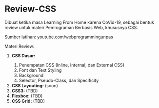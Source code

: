 # Review-CSS
 Dibuat ketika masa Learning From Home karena CoVid-19, sebagai bentuk review untuk materi Pemrograman Berbasis Web, khususnya CSS.
 
 Sumber latihan: youtube.com/webprogrammingunpas
 
 Materi Review:
 <ol>
	<li><strong>CSS Dasar:</strong></li>
	<ol>
		<li>Penempatan CSS (Inline, Internal, dan External CSS)</li>
		<li>Font dan Text Styling</li>
		<li>Background</li>
		<li>Selector, Pseudo-Class, dan Specificity</li>
	</ol>
	<li><strong>CSS Layouting:</strong> (soon)</li>
	<li><strong>CSS3:</strong> (TBD)</li>
	<li><strong>Flexbox:</strong> (TBD)</li>
	<li><strong>CSS Grid:</strong> (TBD)</li>
 </ol>
